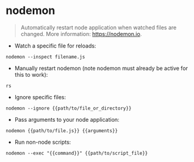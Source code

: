 # nodemon

> Automatically restart node application when watched files are changed.
> More information: <https://nodemon.io>.

- Watch a specific file for reloads:

`nodemon --inspect filename.js`

- Manually restart nodemon (note nodemon must already be active for this to work):

`rs`

- Ignore specific files:

`nodemon --ignore {{path/to/file_or_directory}}`

- Pass arguments to your node application:

`nodemon {{path/to/file.js}} {{arguments}}`

- Run non-node scripts:

`nodemon --exec "{{command}}" {{path/to/script_file}}`
